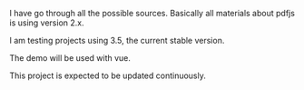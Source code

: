 I have go through all the possible sources. Basically all materials about pdfjs is using version 2.x.

I am testing projects using 3.5, the current stable version.

The demo will be used with vue.

This project is expected to be updated continuously.
